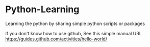 # Python-Learning
Learning the python by sharing simple python scripts or packages


If you don't know how to use github, See this simple manual URL https://guides.github.com/activities/hello-world/
